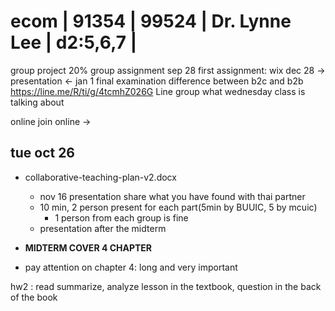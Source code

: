 # ecom | 91354    | 99524     | Dr. Lynne Lee      | d2:5,6,7 |

group project 20%
group assignment sep 28
first assignment: wix
dec 28 -> presentation <- jan 1 
final examination
difference between b2c and b2b
https://line.me/R/ti/g/4tcmhZ026G Line group
what wednesday class is talking about

online join online ->


## tue oct 26
- collaborative-teaching-plan-v2.docx
  - nov 16 presentation share what you have found with thai partner
  - 10 min, 2 person present for each part(5min by BUUIC, 5 by mcuic)
    - 1 person from each group is fine
  - presentation after the midterm

- **MIDTERM COVER 4 CHAPTER**
- pay attention on chapter 4: long and very important

hw2 : read summarize, analyze lesson in the textbook, question in the back of the book
